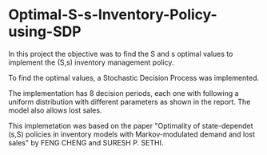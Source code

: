 # Optimal-S-s-Inventory-Policy-using-SDP
In this project the objective was to find the S and s optimal values to implement the (S,s) inventory management policy.

To find the optimal values, a Stochastic Decision Process was implemented.

The implementation has 8 decision periods, each one with following a uniform distribution with different parameters as shown in the report. The model also allows lost sales.

This implemetation was based on the paper "Optimality of state-dependet (s,S) policies in inventory models with Markov-modulated demand and lost sales" by FENG CHENG and SURESH P. SETHI.
